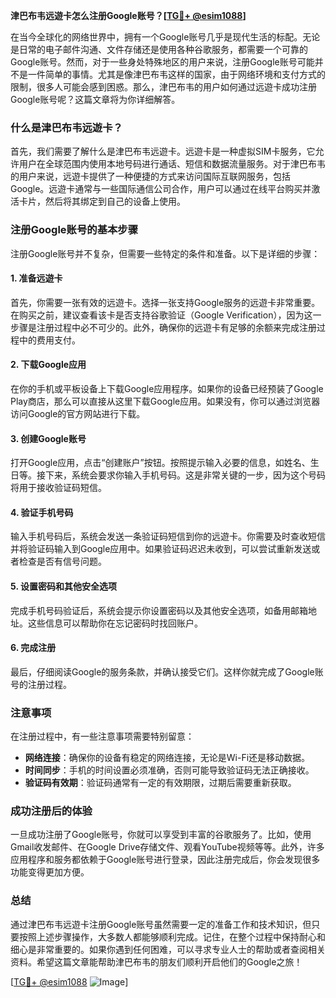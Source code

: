**津巴布韦远遊卡怎么注册Google账号？[[TG💪+ @esim1088](https://t.me/s/esim1088)]**

在当今全球化的网络世界中，拥有一个Google账号几乎是现代生活的标配。无论是日常的电子邮件沟通、文件存储还是使用各种谷歌服务，都需要一个可靠的Google账号。然而，对于一些身处特殊地区的用户来说，注册Google账号可能并不是一件简单的事情。尤其是像津巴布韦这样的国家，由于网络环境和支付方式的限制，很多人可能会感到困惑。那么，津巴布韦的用户如何通过远遊卡成功注册Google账号呢？这篇文章将为你详细解答。

### 什么是津巴布韦远遊卡？

首先，我们需要了解什么是津巴布韦远遊卡。远遊卡是一种虚拟SIM卡服务，它允许用户在全球范围内使用本地号码进行通话、短信和数据流量服务。对于津巴布韦的用户来说，远遊卡提供了一种便捷的方式来访问国际互联网服务，包括Google。远遊卡通常与一些国际通信公司合作，用户可以通过在线平台购买并激活卡片，然后将其绑定到自己的设备上使用。

### 注册Google账号的基本步骤

注册Google账号并不复杂，但需要一些特定的条件和准备。以下是详细的步骤：

#### 1. 准备远遊卡

首先，你需要一张有效的远遊卡。选择一张支持Google服务的远遊卡非常重要。在购买之前，建议查看该卡是否支持谷歌验证（Google Verification），因为这一步骤是注册过程中必不可少的。此外，确保你的远遊卡有足够的余额来完成注册过程中的费用支付。

#### 2. 下载Google应用

在你的手机或平板设备上下载Google应用程序。如果你的设备已经预装了Google Play商店，那么可以直接从这里下载Google应用。如果没有，你可以通过浏览器访问Google的官方网站进行下载。

#### 3. 创建Google账号

打开Google应用，点击“创建账户”按钮。按照提示输入必要的信息，如姓名、生日等。接下来，系统会要求你输入手机号码。这是非常关键的一步，因为这个号码将用于接收验证码短信。

#### 4. 验证手机号码

输入手机号码后，系统会发送一条验证码短信到你的远遊卡。你需要及时查收短信并将验证码输入到Google应用中。如果验证码迟迟未收到，可以尝试重新发送或者检查是否有信号问题。

#### 5. 设置密码和其他安全选项

完成手机号码验证后，系统会提示你设置密码以及其他安全选项，如备用邮箱地址。这些信息可以帮助你在忘记密码时找回账户。

#### 6. 完成注册

最后，仔细阅读Google的服务条款，并确认接受它们。这样你就完成了Google账号的注册过程。

### 注意事项

在注册过程中，有一些注意事项需要特别留意：

- **网络连接**：确保你的设备有稳定的网络连接，无论是Wi-Fi还是移动数据。
- **时间同步**：手机的时间设置必须准确，否则可能导致验证码无法正确接收。
- **验证码有效期**：验证码通常有一定的有效期限，过期后需要重新获取。

### 成功注册后的体验

一旦成功注册了Google账号，你就可以享受到丰富的谷歌服务了。比如，使用Gmail收发邮件、在Google Drive存储文件、观看YouTube视频等等。此外，许多应用程序和服务都依赖于Google账号进行登录，因此注册完成后，你会发现很多功能变得更加方便。

### 总结

通过津巴布韦远遊卡注册Google账号虽然需要一定的准备工作和技术知识，但只要按照上述步骤操作，大多数人都能够顺利完成。记住，在整个过程中保持耐心和细心是非常重要的。如果你遇到任何困难，可以寻求专业人士的帮助或者查阅相关资料。希望这篇文章能帮助津巴布韦的朋友们顺利开启他们的Google之旅！

[[TG💪+ @esim1088](https://t.me/s/esim1088) ![Image](https://i.postimg.cc/4NQfJmqS/Snipaste-2025-05-13-00-14-12.png)]